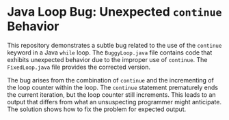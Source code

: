 # Java Loop Bug: Unexpected `continue` Behavior

This repository demonstrates a subtle bug related to the use of the `continue` keyword in a Java `while` loop.  The `BuggyLoop.java` file contains code that exhibits unexpected behavior due to the improper use of `continue`. The `FixedLoop.java` file provides the corrected version.

The bug arises from the combination of `continue` and the incrementing of the loop counter within the loop. The `continue` statement prematurely ends the current iteration, but the loop counter still increments. This leads to an output that differs from what an unsuspecting programmer might anticipate. The solution shows how to fix the problem for expected output.